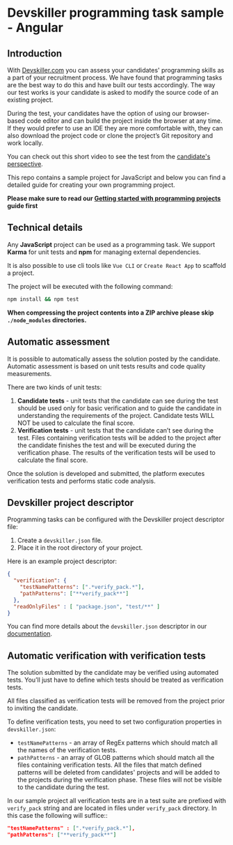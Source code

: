 # Devskiller programming task sample - Angular

## Introduction

With [Devskiller.com](https://devskiller.com) you can assess your candidates'
programming skills as a part of your recruitment process. We have found that
programming tasks are the best way to do this and have built our tests
accordingly. The way our test works is your candidate is asked to modify the
source code of an existing project.

During the test, your candidates have the option of using our browser-based
code editor and can build the project inside the browser at any time. If they
would prefer to use an IDE they are more comfortable with, they can also
download the project code or clone the project’s Git repository and work
locally.

You can check out this short video to see the test from the [candidate's
perspective](https://goo.gl/AXXaTT).

This repo contains a sample project for JavaScript and below you can
find a detailed guide for creating your own programming project.

**Please make sure to read our [Getting started with programming
projects](https://goo.gl/gkQU4J) guide first**

## Technical details

Any **JavaScript** project can be used as a programming task. We support **Karma**
for unit tests and **npm** for managing external dependencies.

It is also possible to use cli tools like `Vue CLI` or `Create React App` to
scaffold a project.

The project will be executed with the following command:

```sh
npm install && npm test
```

**When compressing the project contents into a ZIP archive please skip
`./node_modules` directories.**

## Automatic assessment

It is possible to automatically assess the solution posted by the candidate.
Automatic assessment is based on unit tests results and code quality
measurements.

There are two kinds of unit tests:

1. **Candidate tests** - unit tests that the candidate can see during the test
   should be used only for basic verification and to guide the candidate in
   understanding the requirements of the project. Candidate tests WILL NOT be used
   to calculate the final score.
2. **Verification tests** - unit tests that the candidate can’t see during the
   test. Files containing verification tests will be added to the project after
   the candidate finishes the test and will be executed during the verification
   phase. The results of the verification tests will be used to calculate the
   final score.

Once the solution is developed and submitted, the platform executes
verification tests and performs static code analysis.

## Devskiller project descriptor

Programming tasks can be configured with the Devskiller project descriptor file:

1. Create a `devskiller.json` file.
2. Place it in the root directory of your project.

Here is an example project descriptor:

```json
{
  "verification": {
    "testNamePatterns": [".*verify_pack.*"],
    "pathPatterns": ["**verify_pack**"]
  },
  "readOnlyFiles" : [ "package.json", "test/**" ]
}
```

You can find more details about the `devskiller.json` descriptor in our
[documentation](https://goo.gl/uWXeCD).

## Automatic verification with verification tests

The solution submitted by the candidate may be verified using automated tests.
You’ll just have to define which tests should be treated as verification tests.

All files classified as verification tests will be removed from the project
prior to inviting the candidate.

To define verification tests, you need to set two configuration properties in
`devskiller.json`:

- `testNamePatterns` - an array of RegEx patterns which should match all the
  names of the verification tests.
- `pathPatterns` - an array of GLOB patterns which should match all the files
  containing verification tests. All the files that match defined patterns will
  be deleted from candidates' projects and will be added to the projects during
  the verification phase. These files will not be visible to the candidate during
  the test.

In our sample project all verification tests are in a test suite are prefixed
with `verify_pack` string and are located in files under `verify_pack`
directory. In this case the following will suffice::


```json
"testNamePatterns" : [".*verify_pack.*"],
"pathPatterns": ["**verify_pack**"]
```
